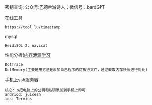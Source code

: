 密钥查询: 公众号:巴德吟游诗人；微信号：bardGPT

在线工具

~~~
https://tool.lu/timestamp
~~~

mysql

~~~
HeidiSQL 2. navicat
~~~

性能分析([内存泄漏学习](https://www.bilibili.com/video/BV1wD4y1v7dZ/?spm_id_from=333.788&vd_source=6575af2bb3053be3df86d366bf9da1b6))

~~~
DotTrace
DotMemory(主要是用方法是添加自己程序的可执行文件，通过截取内存快照进行对比)
~~~

手机上ssh服务器

~~~
核心: s把电脑上的公钥和私钥添加到手机上即可
andriod: juicesh
ios: Termius
~~~

